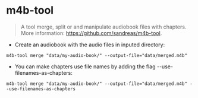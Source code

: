 # m4b-tool

> A tool merge, split or and manipulate audiobook files with chapters.
> More information: <https://github.com/sandreas/m4b-tool>.

- Create an audiobook with the audio files in inputed directory:

`m4b-tool merge "data/my-audio-book/" --output-file="data/merged.m4b"`

- You can make chapters use file names by adding the flag --use-filenames-as-chapters:

`m4b-tool merge "data/my-audio-book/" --output-file="data/merged.m4b" --use-filenames-as-chapters`
